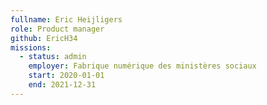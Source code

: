 ```yaml
---
fullname: Eric Heijligers
role: Product manager
github: EricH34
missions:
  - status: admin
    employer: Fabrique numérique des ministères sociaux
    start: 2020-01-01
    end: 2021-12-31
---
```

